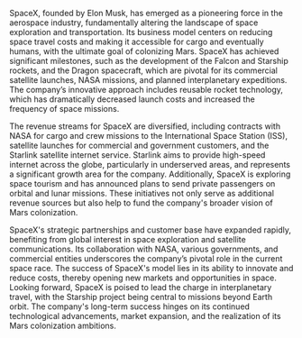   SpaceX, founded by Elon Musk, has emerged as a pioneering force in the aerospace industry, fundamentally altering the landscape of space exploration and transportation. Its business model centers on reducing space travel costs and making it accessible for cargo and eventually humans, with the ultimate goal of colonizing Mars. SpaceX has achieved significant milestones, such as the development of the Falcon and Starship rockets, and the Dragon spacecraft, which are pivotal for its commercial satellite launches, NASA missions, and planned interplanetary expeditions. The company’s innovative approach includes reusable rocket technology, which has dramatically decreased launch costs and increased the frequency of space missions.

The revenue streams for SpaceX are diversified, including contracts with NASA for cargo and crew missions to the International Space Station (ISS), satellite launches for commercial and government customers, and the Starlink satellite internet service. Starlink aims to provide high-speed internet across the globe, particularly in underserved areas, and represents a significant growth area for the company. Additionally, SpaceX is exploring space tourism and has announced plans to send private passengers on orbital and lunar missions. These initiatives not only serve as additional revenue sources but also help to fund the company's broader vision of Mars colonization.

SpaceX's strategic partnerships and customer base have expanded rapidly, benefiting from global interest in space exploration and satellite communications. Its collaboration with NASA, various governments, and commercial entities underscores the company’s pivotal role in the current space race. The success of SpaceX's model lies in its ability to innovate and reduce costs, thereby opening new markets and opportunities in space. Looking forward, SpaceX is poised to lead the charge in interplanetary travel, with the Starship project being central to missions beyond Earth orbit. The company's long-term success hinges on its continued technological advancements, market expansion, and the realization of its Mars colonization ambitions.

